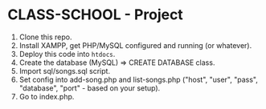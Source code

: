 CLASS-SCHOOL - Project
======================================
1. Clone this repo.
2. Install XAMPP, get PHP/MySQL configured and running (or whatever).
3. Deploy this code into `htdocs`.
4. Create the database (MySQL) => CREATE DATABASE class.
5. Import sql/songs.sql script.
6. Set config into add-song.php and list-songs.php ("host", "user", "pass", "database", "port" - based on your setup).
7. Go to index.php.
